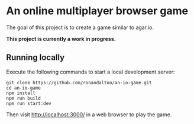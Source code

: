 # An online multiplayer browser game

The goal of this project is to create a game similar to agar.io.

**This project is currently a work in progress.**

## Running locally

Execute the following commands to start a local development server:

    git clone https://github.com/ronandalton/an-io-game.git
    cd an-io-game
    npm install
    npm run build
    npm run start:dev

Then visit [http://localhost:3000/](http://localhost:3000/) in a web browser to play the game.
